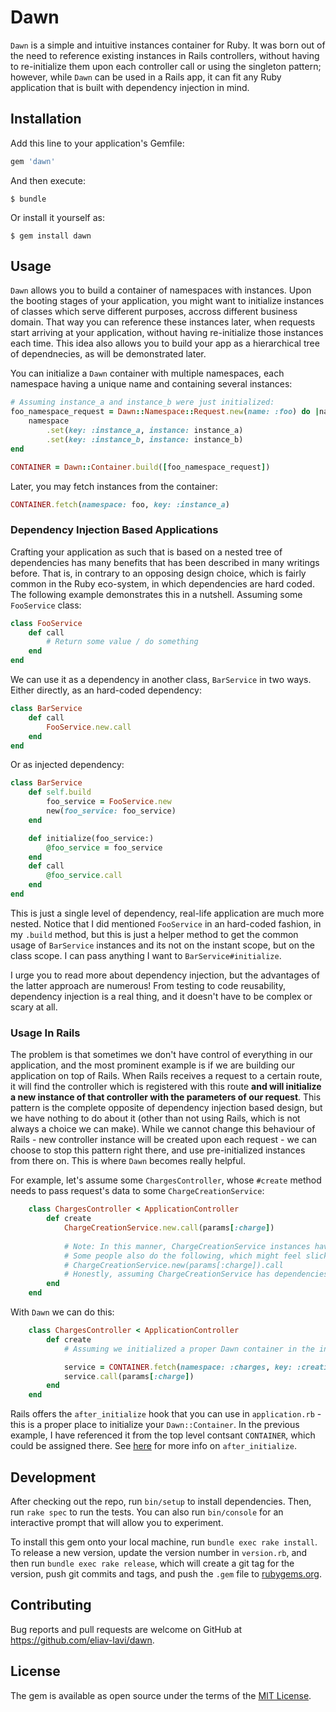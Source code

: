 # Dawn
`Dawn` is a simple and intuitive instances container for Ruby. It was born out of the need to reference existing instances in Rails controllers, without having to re-initialize them upon each controller call or using the singleton pattern; however, while `Dawn` can be used in a Rails app, it can fit any Ruby application that is built with dependency injection in mind.

## Installation

Add this line to your application's Gemfile:

```ruby
gem 'dawn'
```

And then execute:

    $ bundle

Or install it yourself as:

    $ gem install dawn

## Usage

`Dawn` allows you to build a container of namespaces with instances. Upon the booting stages of your application, you might want to initialize instances of classes which serve different purposes, accross different business domain. That way you can reference these instances later, when requests start arriving at your application, without having re-initialize those instances each time. This idea also allows you to build your app as a hierarchical tree of dependnecies, as will be demonstrated later.

You can initialize a `Dawn` container with multiple namespaces, each namespace having a unique name and containing several instances:

```ruby
# Assuming instance_a and instance_b were just initialized:
foo_namespace_request = Dawn::Namespace::Request.new(name: :foo) do |namespace|
    namespace
        .set(key: :instance_a, instance: instance_a)
        .set(key: :instance_b, instance: instance_b)
end

CONTAINER = Dawn::Container.build([foo_namespace_request])
```

Later, you may fetch instances from the container:
```ruby
CONTAINER.fetch(namespace: foo, key: :instance_a)
```

### Dependency Injection Based Applications
Crafting your application as such that is based on a nested tree of dependencies has many benefits that has been described in many writings before. That is, in contrary to an opposing design choice, which is fairly common in the Ruby eco-system, in which dependencies are hard coded. The following example demonstrates this in a nutshell.
Assuming some `FooService` class:

```ruby
class FooService
    def call
        # Return some value / do something
    end
end
```

We can use it as a dependency in another class, `BarService` in two ways. Either directly, as an hard-coded dependency:
```ruby
class BarService
    def call
        FooService.new.call
    end
end
```

Or as injected dependency:
```ruby
class BarService
    def self.build
        foo_service = FooService.new
        new(foo_service: foo_service)
    end

    def initialize(foo_service:)
        @foo_service = foo_service
    end
    def call
        @foo_service.call
    end
end
```

This is just a single level of dependency, real-life application are much more nested.
Notice that I did mentioned `FooService` in an hard-coded fashion, in my `.build` method, but this is just a helper method to get the common usage of `BarService` instances and its not on the instant scope, but on the class scope. I can pass anything I want to `BarService#initialize`.

I urge you to read more about dependency injection, but the advantages of the latter approach are numerous! From testing to code reusability, dependency injection is a real thing, and it doesn't have to be complex or scary at all.

### Usage In Rails
The problem is that sometimes we don't have control of everything in our application, and the most prominent example is if we are building our application on top of Rails. When Rails receives a request to a certain route, it will find the controller which is registered with this route **and will initialize a new instance of that controller with the parameters of our request**. This pattern is the complete opposite of dependency injection based design, but we have nothing to do about it (other than not using Rails, which is not always a choice we can make).
While we cannot change this behaviour of Rails - new controller instance will be created upon each request - we can choose to stop this pattern right there, and use pre-initialized instances from there on. This is where `Dawn` becomes really helpful.

For example, let's assume some `ChargesController`, whose `#create` method needs to pass request's data to some `ChargeCreationService`:
```ruby
    class ChargesController < ApplicationController
        def create
            ChargeCreationService.new.call(params[:charge])
            
            # Note: In this manner, ChargeCreationService instances have no members / instance variables.
            # Some people also do the following, which might feel slicker at first:
            # ChargeCreationService.new(params[:charge]).call
            # Honestly, assuming ChargeCreationService has dependencies of it's own, both feel wrong to me.
        end
    end
```

With `Dawn` we can do this:
```ruby
    class ChargesController < ApplicationController
        def create
            # Assuming we initialized a proper Dawn container in the initialization stages of our application, and assigned it the the global const CONTAINER:

            service = CONTAINER.fetch(namespace: :charges, key: :creation_service)
            service.call(params[:charge])
        end
    end
```

Rails offers the `after_initialize` hook that you can use in `application.rb` - this is a proper place to initialize your `Dawn::Container`. In the previous example, I have referenced it from the top level contsant `CONTAINER`, which could be assigned there. See [here](https://guides.rubyonrails.org/configuring.html#rails-general-configuration) for more info on `after_initialize`.

## Development

After checking out the repo, run `bin/setup` to install dependencies. Then, run `rake spec` to run the tests. You can also run `bin/console` for an interactive prompt that will allow you to experiment.

To install this gem onto your local machine, run `bundle exec rake install`. To release a new version, update the version number in `version.rb`, and then run `bundle exec rake release`, which will create a git tag for the version, push git commits and tags, and push the `.gem` file to [rubygems.org](https://rubygems.org).

## Contributing

Bug reports and pull requests are welcome on GitHub at https://github.com/eliav-lavi/dawn.

## License

The gem is available as open source under the terms of the [MIT License](https://opensource.org/licenses/MIT).
